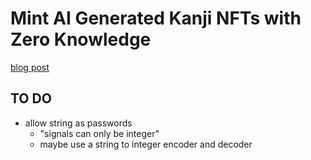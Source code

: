# Mint AI Generated Kanji NFTs with Zero Knowledge

[blog post](https://flyingnobita.com/posts/2022/05/07/mint-nft-ecdsa)

## TO DO

- allow string as passwords
  - "signals can only be integer"
  - maybe use a string to integer encoder and decoder